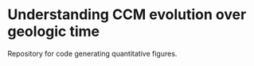 # Understanding CCM evolution over geologic time
Repository for code generating quantitative figures.
